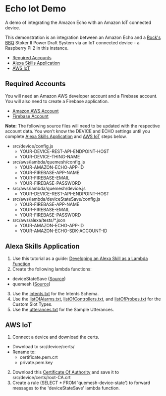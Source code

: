# Echo Iot Demo
A demo of integrating the Amazon Echo with an Amazon IoT connected device.

This demonstration is an integration between an Amazon Echo and a [Rock's BBQ](https://www.rocksbarbque.com/) Stoker II Power Draft System via an IoT connected device - a Raspberry Pi 2 in this instance.

* [Required Accounts](#accounts)
* [Alexa Skills Application](#alexa)
* [AWS IoT](#iot)

<a name="accounts"></a>
## Required Accounts
You will need an Amazon AWS developer account and a Firebase account. You will also need to create a Firebase application.
  * [Amazon AWS Account](https://www.amazon.com/ap/signin)
  * [Firebase Account](https://www.firebase.com/login/)

**Note:** The following source files will need to be updated with the respective account data. You won't know the DEVICE and ECHO settings until you complete [Alexa Skills Application](#alexa) and [AWS IoT](#iot) steps below.
  * src/device/config.js
    * YOUR-DEVICE-REST-API-ENDPOINT-HOST
    * YOUR-DEVICE-THING-NAME
  * src/aws/lambda/quemesh/config.js
    * YOUR-AMAZON-ECHO-APP-ID
    * YOUR-FIREBASE-APP-NAME
    * YOUR-FIREBASE-EMAIL
    * YOUR-FIREBASE-PASSWORD
  * src/aws/lambda/quemesh/device.js
    * YOUR-DEVICE-REST-API-ENDPOINT-HOST
  * src/aws/lambda/deviceStateSave/config.js
    * YOUR-FIREBASE-APP-NAME
    * YOUR-FIREBASE-EMAIL
    * YOUR-FIREBASE-PASSWORD
  * src/aws/alexa/tests/*.json
    * YOUR-AMAZON-ECHO-APP-ID
    * YOUR-AMAZON-ECHO-SDK-ACCOUNT-ID

<a name="alexa"></a>
## Alexa Skills Application
1. Use this tutorial as a guide: [Developing an Alexa Skill as a Lambda Function](https://developer.amazon.com/public/solutions/alexa/alexa-skills-kit/docs/developing-an-alexa-skill-as-a-lambda-function)
2. Create the following lambda functions:
  * deviceStateSave ([Source](https://github.com/javaday/EchoIotDemo/tree/master/src/aws/lambda/deviceStateSave))
  * quemesh ([Source](https://github.com/javaday/EchoIotDemo/tree/master/src/aws/lambda/quemesh))
3. Use the [intents.txt](https://github.com/javaday/EchoIotDemo/blob/master/src/aws/alexa/intents.txt) for the Intents Schema.
4. Use the [listOfAlarms.txt](https://github.com/javaday/EchoIotDemo/blob/master/src/aws/alexa/listOfAlarms.txt), [listOfControllers.txt](https://github.com/javaday/EchoIotDemo/blob/master/src/aws/alexa/listOfControllers.txt), and [listOfProbes.txt](https://github.com/javaday/EchoIotDemo/blob/master/src/aws/alexa/listOfProbes.txt) for the Custom Slot Types.
4. Use the [utterances.txt](https://github.com/javaday/EchoIotDemo/blob/master/src/aws/alexa/utterances.txt) for the Sample Utterances.

<a name="iot"></a>
## AWS IoT
1. Connect a device and download the certs.
  * Download to src/device/certs/
  * Rename to:
    * certificate.pem.crt
    * private.pem.key
2. Download this [Certificate Of Authority](https://www.symantec.com/content/en/us/enterprise/verisign/roots/VeriSign-Class%203-Public-Primary-Certification-Authority-G5.pem) and save it to src/device/certs/root-CA.crt
3. Create a rule (SELECT * FROM 'quemesh-device-state') to forward messages to the 'deviceStateSave' lambda function.

	
	
	

	

